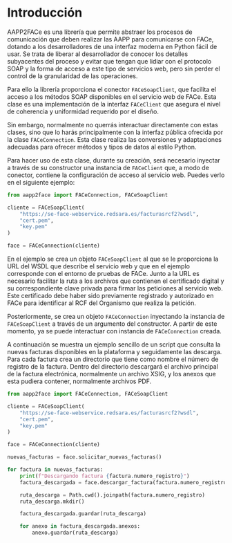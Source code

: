 # Introducción

AAPP2FACe es una librería que permite abstraer los procesos de
comunicación que deben realizar las AAPP para comunicarse con FACe,
dotando a los desarrolladores de una interfaz moderna en Python fácil de
usar. Se trata de liberar al desarrollador de conocer los detalles
subyacentes del proceso y evitar que tengan que lidiar con el protocolo
SOAP y la forma de acceso a este tipo de servicios web, pero sin perder
el control de la granularidad de las operaciones.

Para ello la librería proporciona el conector `FACeSoapClient`, que
facilita el acceso a los métodos SOAP disponibles en el servicio web de
FACe. Esta clase es una implementación de la interfaz `FACeClient` que
asegura el nivel de coherencia y uniformidad requerido por el diseño.

Sin embargo, normalmente no querrás interactuar directamente con estas
clases, sino que lo harás principalmente con la interfaz pública
ofrecida por la clase `FACeConnection`. Esta clase realiza las
conversiones y adaptaciones adecuadas para ofrecer métodos y tipos de
datos al estilo Python.

Para hacer uso de esta clase, durante su creación, será necesario
inyectar a través de su constructor una instancia de `FACeClient` que, a
modo de conector, contiene la configuración de acceso al servicio web.
Puedes verlo en el siguiente ejemplo:

```python
from aapp2face import FACeConnection, FACeSoapClient

cliente = FACeSoapClient(
    "https://se-face-webservice.redsara.es/facturasrcf2?wsdl",
    "cert.pem",
    "key.pem"
)

face = FACeConnection(cliente)
```

En el ejemplo se crea un objeto `FACeSoapClient` al que se le
proporciona la URL del WSDL que describe el servicio web y que en el
ejemplo corresponde con el entorno de pruebas de FACe. Junto a la URL es
necesario facilitar la ruta a los archivos que contienen el certificado
digital y su correspondiente clave privada para firmar las peticiones al
servicio web. Este certificado debe haber sido previamente registrado y
autorizado en FACe para identificar al RCF del Organismo que realiza la
petición.

Posteriormente, se crea un objeto `FACeConnection` inyectando la
instancia de `FACeSoapClient` a través de un argumento del constructor.
A partir de este momento, ya se puede interactuar con instancia de
`FACeConnection` creada.

A continuación se muestra un ejemplo sencillo de un script que consulta
la nuevas facturas disponibles en la plataforma y seguidamente las
descarga. Para cada factura crea un directorio que tiene como nombre el
número de registro de la factura. Dentro del directorio descargará el
archivo principal de la factura electrónica, normalmente un archivo
XSIG, y los anexos que esta pudiera contener, normalmente archivos PDF.

```python
from aapp2face import FACeConnection, FACeSoapClient

cliente = FACeSoapClient(
    "https://se-face-webservice.redsara.es/facturasrcf2?wsdl",
    "cert.pem",
    "key.pem"
)

face = FACeConnection(cliente)

nuevas_facturas = face.solicitar_nuevas_facturas()

for factura in nuevas_facturas:
    print(f"Descargando factura {factura.numero_registro}")
    factura_descargada = face.descargar_factura(factura.numero_registro)

    ruta_descarga = Path.cwd().joinpath(factura.numero_registro)
    ruta_descarga.mkdir()

    factura_descargada.guardar(ruta_descarga)

    for anexo in factura_descargada.anexos:
        anexo.guardar(ruta_descarga)
```
